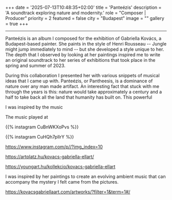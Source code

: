 +++
date = '2025-07-13T10:48:35+02:00'
title = 'Panteézis'
description = 'A soundtrack exploring nature and modernity.'
role = "Composer | Producer"
priority = 2
featured = false
city = "Budapest"
image = ""
gallery = true
+++

---

Panteézis is an album I composed for the exhibition of Gabriella Kovács, a Budapest-based painter. She paints in the style of Henri Rousseau -- Jungle might jump immediately to mind -- but she developed a style unique to her. The depth that I observed by looking at her paintings inspired me to write an original soundtrack to her series of exhibitions that took place in the spring and summer of 2023. 

During this collaboration I presented her with various snippets of musical ideas that I came up with. Panteézis, or Pantheesis, is a dominance of nature over any man made artifact. An interesting fact that stuck with me through the years is this: nature would take approximately a century and a half to take back all the land that humanity has built on. This powerful 

I was inspired by the music 

The music played at 

{{% instagram CuBnWKXoPvs %}}

{{% instagram CuHQh7pIlrY %}}

https://www.instagram.com/p//?img_index=10

https://artplatz.hu/kovacs-gabriella-ellart/

https://youngart.hu/kollekcio/kovacs-gabriella-ellart

I was inspired by her paintings to create an evolving ambient music that can accompany the mystery I felt came from the pictures. 

https://kovacsgabriellaart.com/artworks/?filter=1&term=1#/
